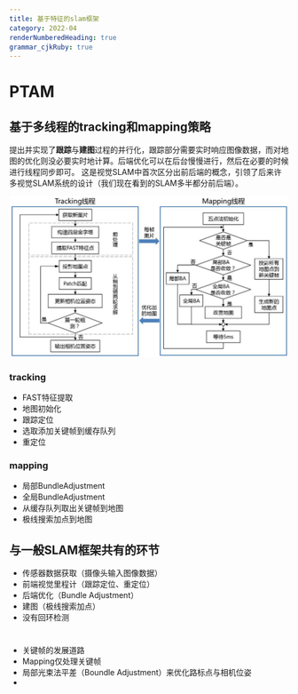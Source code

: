```yaml
---
title: 基于特征的slam框架
category: 2022-04
renderNumberedHeading: true
grammar_cjkRuby: true
---
```


# PTAM
## 基于多线程的tracking和mapping策略

提出并实现了**跟踪**与**建图**过程的并行化，跟踪部分需要实时响应图像数据，而对地图的优化则没必要实时地计算。后端优化可以在后台慢慢进行，然后在必要的时候进行线程同步即可。 这是视觉SLAM中首次区分出前后端的概念，引领了后来许多视觉SLAM系统的设计（我们现在看到的SLAM多半都分前后端）。


![enter description here](./images/1649656320827.png)
### tracking
- FAST特征提取
- 地图初始化
- 跟踪定位
- 选取添加关键帧到缓存队列
- 重定位
### mapping
- 局部BundleAdjustment
- 全局BundleAdjustment
- 从缓存队列取出关键帧到地图
- 极线搜索加点到地图

## 与一般SLAM框架共有的环节
- 传感器数据获取（摄像头输入图像数据）
- 前端视觉里程计（跟踪定位、重定位）
- 后端优化（Bundle Adjustment）
- 建图（极线搜索加点）
- 没有回环检测

# 
- 关键帧的发展道路
- Mapping仅处理关键帧
- 局部光束法平差（Boundle Adjustment）来优化路标点与相机位姿
- 

